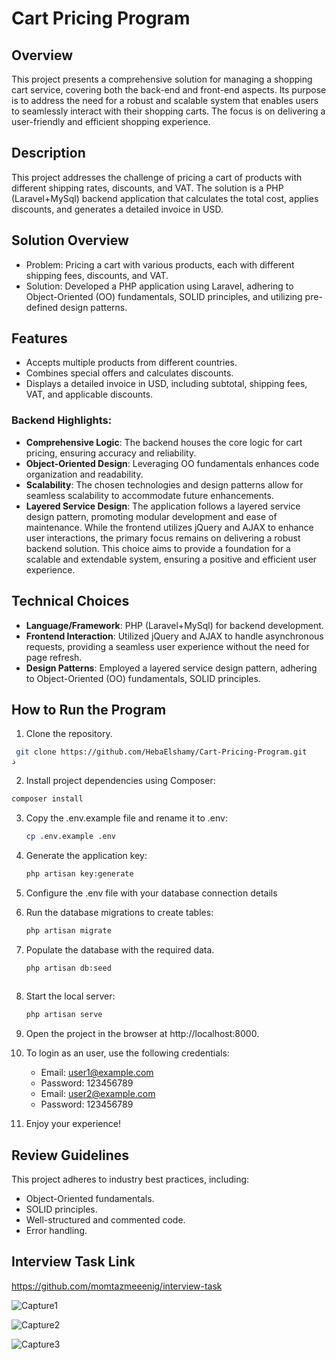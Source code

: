 # Cart Pricing Program
## Overview
This project presents a comprehensive solution for managing a shopping cart service, covering both the back-end and front-end aspects. Its purpose is to address the need for a robust and scalable system that enables users to seamlessly interact with their shopping carts. The focus is on delivering a user-friendly and efficient shopping experience.
## Description
This project addresses the challenge of pricing a cart of products with different shipping rates, discounts, and VAT. The solution is a PHP (Laravel+MySql) backend application that calculates the total cost, applies discounts, and generates a detailed invoice in USD.
## Solution Overview
- Problem: Pricing a cart with various products, each with different shipping fees, discounts, and VAT.
- Solution: Developed a PHP application using Laravel, adhering to Object-Oriented (OO) fundamentals, SOLID principles, and utilizing pre-defined design patterns.
## Features
- Accepts multiple products from different countries.
- Combines special offers and calculates discounts.
- Displays a detailed invoice in USD, including subtotal, shipping fees, VAT, and applicable discounts.
### Backend Highlights:
- **Comprehensive Logic**: The backend houses the core logic for cart pricing, ensuring accuracy and reliability.
- **Object-Oriented Design**: Leveraging OO fundamentals enhances code organization and readability.
- **Scalability**: The chosen technologies and design patterns allow for seamless scalability to accommodate future enhancements.
- **Layered Service Design**: The application follows a layered service design pattern, promoting modular development and ease of maintenance.
While the frontend utilizes jQuery and AJAX to enhance user interactions, the primary focus remains on delivering a robust backend solution. This choice aims to provide a foundation for a scalable and extendable system, ensuring a positive and efficient user experience.
## Technical Choices
- **Language/Framework**: PHP (Laravel+MySql) for backend development.
- **Frontend Interaction**: Utilized jQuery and AJAX to handle asynchronous requests, providing a seamless user experience without the need for page refresh.
- **Design Patterns**: Employed a layered service design pattern, adhering to Object-Oriented (OO) fundamentals, SOLID principles.
## How to Run the Program

1. Clone the repository.
  ```bash
   git clone https://github.com/HebaElshamy/Cart-Pricing-Program.git
ذ
```
2.  Install project dependencies using Composer:
   ```bash
   composer install
```

3. Copy the .env.example file and rename it to .env:
    ```bash
    cp .env.example .env
4. Generate the application key:
    ```bash
    php artisan key:generate
5. Configure the .env file with your database connection details   
6. Run the database migrations to create tables:
    ```bash
    php artisan migrate

7. Populate the database with the required data.
    ```bash
    php artisan db:seed
  
8. Start the local server:
    ```bash
    php artisan serve
    
9. Open the project in the browser at http://localhost:8000. 
10. To login as an user, use the following credentials:
    
    - Email: user1@example.com
    - Password: 123456789
    - Email: user2@example.com
    - Password: 123456789
11. Enjoy your experience!
## Review Guidelines
This project adheres to industry best practices, including:
- Object-Oriented fundamentals.
- SOLID principles.
- Well-structured and commented code.
- Error handling.
## Interview Task Link
https://github.com/momtazmeeenig/interview-task


![Capture1](https://github.com/HebaElshamy/Cart-Pricing-Program/assets/46092804/2c33a025-5d38-4060-89b1-75762fbbf777)

![Capture2](https://github.com/HebaElshamy/Cart-Pricing-Program/assets/46092804/56d17dfc-7025-4672-87b5-13412a9b5c57)

![Capture3](https://github.com/HebaElshamy/Cart-Pricing-Program/assets/46092804/d13e6c59-6ea0-41db-9beb-ddfe7e5930de)







